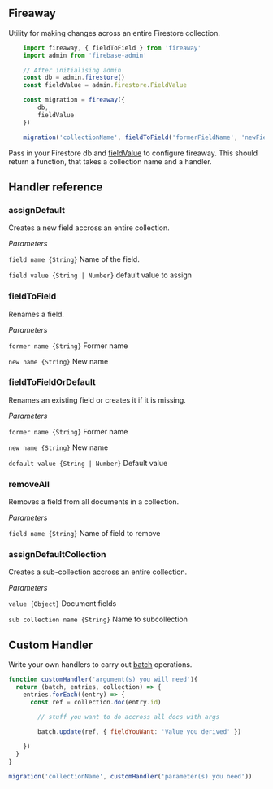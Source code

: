 ## Fireaway
Utility for making changes across an entire Firestore collection.

```js
    import fireaway, { fieldToField } from 'fireaway'
    import admin from 'firebase-admin'

    // After initialising admin
    const db = admin.firestore()
    const fieldValue = admin.firestore.FieldValue

    const migration = fireaway({
        db,
        fieldValue
    })

    migration('collectionName', fieldToField('formerFieldName', 'newFieldName'))
 ```

 Pass in your Firestore db and [fieldValue](https://firebase.google.com/docs/reference/js/v8/firebase.firestore.FieldValue) to configure fireaway. This should return a function, that takes a collection name and a handler.

## Handler reference

### assignDefault
Creates a new field accross an entire collection.

  *Parameters*

  `field name {String}` Name of the field.

  `field value {String | Number}` default value to assign
  
### fieldToField
Renames a field.

   *Parameters*

 `former name {String}` Former name

 `new name {String}` New name


### fieldToFieldOrDefault
Renames an existing field or creates it if it is missing.

   *Parameters*

 `former name {String}` Former name

 `new name {String}` New name

 `default value {String | Number}` Default value
  
### removeAll
Removes a field from all documents in a collection.

  *Parameters*

  `field name {String}` Name of field to remove
  
### assignDefaultCollection
Creates a sub-collection accross an entire collection.

*Parameters*

`value {Object}`  Document fields

`sub collection name {String}` Name fo subcollection
  
## Custom Handler
Write your own handlers to carry out [batch](https://firebase.google.com/docs/firestore/manage-data/transactions#batched-writes) operations.

```js
function customHandler('argument(s) you will need'){
  return (batch, entries, collection) => {
    entries.forEach((entry) => {
      const ref = collection.doc(entry.id)

        // stuff you want to do accross all docs with args

        batch.update(ref, { fieldYouWant: 'Value you derived' })
      
    })
  }
}

migration('collectionName', customHandler('parameter(s) you need'))
```
